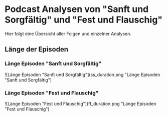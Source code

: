 # Podcast Analysen von "Sanft und Sorgfältig" und "Fest und Flauschig"

Hier folgt eine Übersicht aller Folgen und einzelner Analysen.

## Länge der Episoden

### Länge Episoden "Sanft und Sorgfältig"

![Länge Episoden "Sanft und Sorgfältig"](ss_duration.png "Länge Episoden "Sanft und Sorgfältig")

### Länge Episoden "Fest und Flauschig"

![Länge Episoden "Fest und Flauschig"](ff_duration.png "Länge Episoden "Fest und Flauschig")
